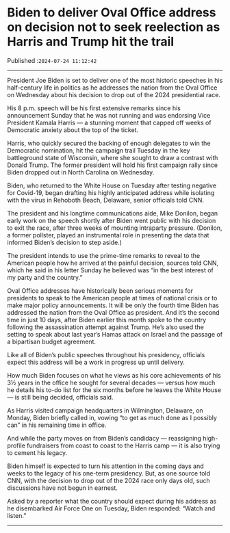 # Biden to deliver Oval Office address on decision not to seek reelection as Harris and Trump hit the trail

Published :`2024-07-24 11:12:42`

---

President Joe Biden is set to deliver one of the most historic speeches in his half-century life in politics as he addresses the nation from the Oval Office on Wednesday about his decision to drop out of the 2024 presidential race.

His 8 p.m. speech will be his first extensive remarks since his announcement Sunday that he was not running and was endorsing Vice President Kamala Harris — a stunning moment that capped off weeks of Democratic anxiety about the top of the ticket.

Harris, who quickly secured the backing of enough delegates to win the Democratic nomination, hit the campaign trail Tuesday in the key battleground state of Wisconsin, where she sought to draw a contrast with Donald Trump. The former president will hold his first campaign rally since Biden dropped out in North Carolina on Wednesday.

Biden, who returned to the White House on Tuesday after testing negative for Covid-19, began drafting his highly anticipated address while isolating with the virus in Rehoboth Beach, Delaware, senior officials told CNN.

The president and his longtime communications aide, Mike Donilon, began early work on the speech shortly after Biden went public with his decision to exit the race, after three weeks of mounting intraparty pressure. (Donilon, a former pollster, played an instrumental role in presenting the data that informed Biden’s decision to step aside.)

The president intends to use the prime-time remarks to reveal to the American people how he arrived at the painful decision, sources told CNN, which he said in his letter Sunday he believed was “in the best interest of my party and the country.”

Oval Office addresses have historically been serious moments for presidents to speak to the American people at times of national crisis or to make major policy announcements. It will be only the fourth time Biden has addressed the nation from the Oval Office as president. And it’s the second time in just 10 days, after Biden earlier this month spoke to the country following the assassination attempt against Trump. He’s also used the setting to speak about last year’s Hamas attack on Israel and the passage of a bipartisan budget agreement.

Like all of Biden’s public speeches throughout his presidency, officials expect this address will be a work in progress up until delivery.

How much Biden focuses on what he views as his core achievements of his 3½ years in the office he sought for several decades — versus how much he details his to-do list for the six months before he leaves the White House — is still being decided, officials said.

As Harris visited campaign headquarters in Wilmington, Delaware, on Monday, Biden briefly called in, vowing “to get as much done as I possibly can” in his remaining time in office.

And while the party moves on from Biden’s candidacy — reassigning high-profile fundraisers from coast to coast to the Harris camp — it is also trying to cement his legacy.

Biden himself is expected to turn his attention in the coming days and weeks to the legacy of his one-term presidency. But, as one source told CNN, with the decision to drop out of the 2024 race only days old, such discussions have not begun in earnest.

Asked by a reporter what the country should expect during his address as he disembarked Air Force One on Tuesday, Biden responded: “Watch and listen.”

---

